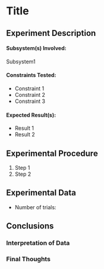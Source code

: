 # Title 
## Experiment Description
#### Subsystem(s) Involved:
Subsystem1

#### Constraints Tested:
- Constraint 1
- Constraint 2
- Constraint 3
 
#### Expected Result(s):
- Result 1
- Result 2

## Experimental Procedure
<!-- Description of what you did ideally in steps -->
1. Step 1
2. Step 2

## Experimental Data
- Number of trials:

<!-- data tables or graph of the results (whichever is appropriate) -->

## Conclusions
### Interpretation of Data
<!-- explain what the results of the experiments mean and what conclusions you draw -->

### Final Thoughts
<!-- Were constraints met? -->
